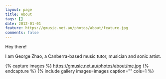 ```yaml
---
layout: page
title: About
tags: []
date: 2012-01-01
feature: https://gmusic.net.au/photos/about/feature.jpg
comments: false
---
```


Hey there!

I am George Zhao, a Canberra-based music tutor, musician and sonic artist.

{% capture images %}
	https://gmusic.net.au/photos/about/me.jpg
{% endcapture %}
{% include gallery images=images caption="" cols=1 %}
